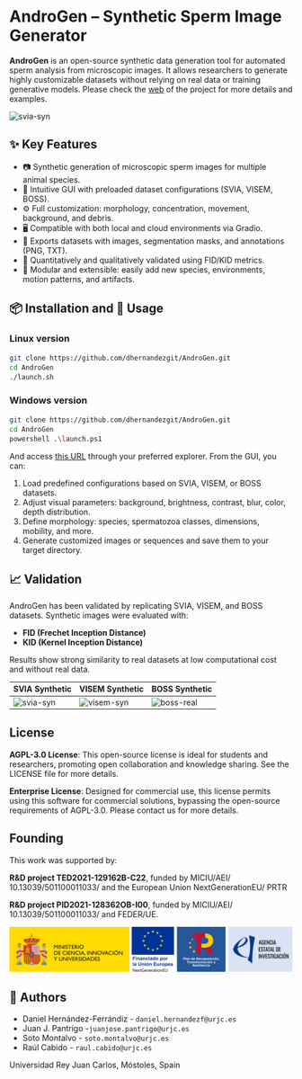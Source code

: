 # AndroGen – Synthetic Sperm Image Generator

 **AndroGen** is an open-source synthetic data generation tool for automated sperm analysis from microscopic images. It allows researchers to generate highly customizable datasets without relying on real data or training generative models. Please check the [web](https://dhernandezgit.github.io/AndroGen/) of the project for more details and examples.

 ![svia-syn](docs/static/images/example.gif)

## ✨ Key Features

- 📷 Synthetic generation of microscopic sperm images for multiple animal species.
- 🔧 Intuitive GUI with preloaded dataset configurations (SVIA, VISEM, BOSS).
- ⚙️ Full customization: morphology, concentration, movement, background, and debris.
- 🖥️ Compatible with both local and cloud environments via Gradio.
- 📂 Exports datasets with images, segmentation masks, and annotations (PNG, TXT).
- 🧪 Quantitatively and qualitatively validated using FID/KID metrics.
- 🧬 Modular and extensible: easily add new species, environments, motion patterns, and artifacts.

## 📦 Installation and 🚀 Usage
### Linux version
```bash
git clone https://github.com/dhernandezgit/AndroGen.git
cd AndroGen
./launch.sh
```

### Windows version
```bash
git clone https://github.com/dhernandezgit/AndroGen.git
cd AndroGen
powershell .\launch.ps1
```
And access [this URL](http://127.0.0.1:7860/) through your preferred explorer. From the GUI, you can:

1. Load predefined configurations based on SVIA, VISEM, or BOSS datasets.
2. Adjust visual parameters: background, brightness, contrast, blur, color, depth distribution.
3. Define morphology: species, spermatozoa classes, dimensions, mobility, and more.
4. Generate customized images or sequences and save them to your target directory.

## 📈 Validation

AndroGen has been validated by replicating SVIA, VISEM, and BOSS datasets. Synthetic images were evaluated with:

- **FID (Frechet Inception Distance)**
- **KID (Kernel Inception Distance)**

Results show strong similarity to real datasets at low computational cost and without real data.


| SVIA Synthetic | VISEM Synthetic | BOSS Synthetic |
|----------------|-----------------|----------------|
| ![svia-syn](docs/static/images/svia_long_compressed.gif) | ![visem-syn](docs/static/images/visem_long_compressed.gif) | ![boss-real](docs/static/images/boss_long_compressed.gif) |


## License
**AGPL-3.0 License**: This open-source license is ideal for students and researchers, promoting open collaboration and knowledge sharing. See the LICENSE file for more details.

**Enterprise License**: Designed for commercial use, this license permits using this software for commercial solutions, bypassing the open-source requirements of AGPL-3.0. Please contact us for more details.

## Founding
This work was supported by:

**R&D project TED2021-129162B-C22**, funded by MICIU/AEI/ 10.13039/501100011033/
and the European Union NextGenerationEU/ PRTR

**R&D project PID2021-128362OB-I00**, funded by MICIU/AEI/ 10.13039/501100011033/
and FEDER/UE.

![founding](docs/static/images/MICIU+NextG+PRTR+AEI.jpg)

## 👥 Authors

- Daniel Hernández-Ferrándiz  - `daniel.hernandezf@urjc.es`
- Juan J. Pantrigo -`juanjose.pantrigo@urjc.es`
- Soto Montalvo  - `soto.montalvo@urjc.es`
- Raúl Cabido  - `raul.cabido@urjc.es`

Universidad Rey Juan Carlos, Móstoles, Spain




